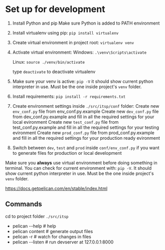 Set up for development
=======

1. Install Python and pip
    Make sure Python is added to PATH environment

2. Install virtualenv using pip:
    `pip install virtualenv`

3. Create virtual environment in project root:
    `virtualenv venv`

4. Activate virtual environment:
    Windows:
    `.\venv\Scripts\activate`

    Linux:
    `source ./venv/bin/activate`

    type `deactivate` to deactivate virtualenv

5. Make sure your venv is active:
    `pip -V` it should show current python interpreter in use. Must be the one inside project's `venv` folder.

6. Install requirements:
    `pip install -r requirements.txt`

7. Create environment settings inside `./src/itsp/conf` folder:
    Create new `env_conf.py` file from env_conf.py.example
    Create new `dev_conf.py` file from dev_conf.py.example and fill in all the required settings for your local evironment
    Create new `test_conf.py` file from test_conf.py.example and fill in all the required settings for your testing evironment
    Create new `prod_conf.py` file from prod_conf.py.example and fill in all the required settings for your production ready evironment

8. Switch between `dev`, `test` and `prod` inside `conf/env_conf.py` if you want to generate files for production or local development

Make sure you **always** use virtual environment before doing something in terminal.
You can check for current environment with: `pip -V`. It should show current python interpreter in use. Must be the one inside project's `venv` folder.

https://docs.getpelican.com/en/stable/index.html

Commands
------

cd to project folder `./src/itsp`

- pelican --help      # help
- pelican content     # generate output files
- pelican -r          # watch for changes in files
- pelican --listen    # run devserver at 127.0.0.1:8000

